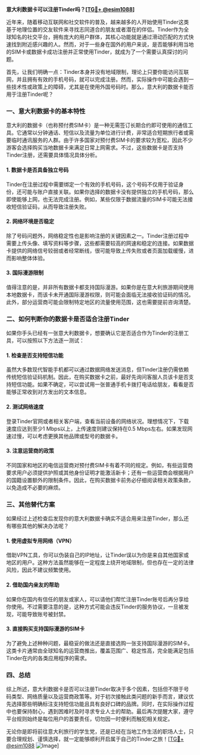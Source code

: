 **意大利数据卡可以注册Tinder吗？[[TG💪+ @esim1088](https://t.me/s/esim1088)]**

近年来，随着移动互联网和社交软件的普及，越来越多的人开始使用Tinder这类基于地理位置的交友软件来寻找志同道合的朋友或者潜在的伴侣。Tinder作为全球知名的社交平台，拥有庞大的用户群体，其核心功能就是通过滑动匹配的方式快速找到附近感兴趣的人。然而，对于一些身在国外的用户来说，是否能够利用当地的SIM卡或数据卡成功注册并正常使用Tinder，就成为了一个需要认真探讨的问题。

首先，让我们明确一点：Tinder本身并没有地域限制，理论上只要你能访问互联网，并且拥有有效的手机号码，就可以完成注册。然而，实际操作中可能会遇到一些技术性或政策上的障碍，尤其是在使用外国号码时。那么，意大利的数据卡能否用于注册Tinder呢？

### **一、意大利数据卡的基本特性**
意大利的数据卡（也称预付费SIM卡）是一种无需签订长期合约即可使用的通信工具。它通常以分钟通话、短信以及流量为单位进行计费，非常适合短期旅行者或需要临时通讯服务的人群。由于许多国家对预付费SIM卡的要求较为宽松，因此不少游客会选择购买当地数据卡来满足日常上网需求。不过，这些数据卡是否支持Tinder注册，还需要具体情况具体分析。

#### **1. 数据卡是否具备独立号码**
Tinder在注册过程中需要绑定一个有效的手机号码，这个号码不仅用于验证身份，还可能与账户直接关联。如果你选择的数据卡没有提供独立的手机号码，那么即使能够上网，也无法完成注册。例如，某些仅限于数据流量的SIM卡可能无法接收短信验证码，从而导致注册失败。

#### **2. 网络环境是否稳定**
除了号码问题外，网络稳定性也是影响注册的关键因素之一。Tinder注册过程中需要上传头像、填写资料等步骤，这些都需要较高的网速和稳定的连接。如果数据卡提供的网络信号较弱或者经常断线，很可能导致上传失败或者页面加载缓慢，进而影响整体体验。

#### **3. 国际漫游限制**
值得注意的是，并非所有数据卡都支持国际漫游。如果你是在意大利旅游期间使用本地数据卡，而该卡未开通国际漫游权限，则可能会面临无法接收验证码的情况。此外，部分运营商可能会限制特定地区的流量使用范围，这也需要提前咨询清楚。

### **二、如何判断你的数据卡是否适合注册Tinder**
如果你手头已经有一张意大利数据卡，想要确认它是否适合作为Tinder的注册工具，可以按照以下方法逐一测试：

#### **1. 检查是否支持短信功能**
虽然大多数现代智能手机都可以通过数据网络发送消息，但Tinder注册仍需依赖传统短信验证码机制。因此，在购买数据卡之前，最好先询问客服人员该卡是否支持短信功能。如果不确定，可以尝试用一张普通手机卡拨打电话给朋友，看看是否能够正常收到对方发出的文本信息。

#### **2. 测试网络速度**
登录Tinder官网或者相关客户端，查看当前设备的网络状况。理想情况下，下载速度应达到至少1 Mbps以上，上传速度则建议保持在0.5 Mbps左右。如果发现网速过慢，可以考虑更换其他品牌或型号的数据卡。

#### **3. 注意运营商的政策**
不同国家和地区的电信运营商对预付费SIM卡有着不同的规定。例如，有些运营商要求用户必须提供护照或其他身份证明才能激活新卡；还有一些运营商会根据用户的国籍设置额外的限制条件。因此，在购买数据卡前务必仔细阅读相关政策条款，以免造成不必要的麻烦。

### **三、其他替代方案**
如果经过上述检查后发现你的意大利数据卡确实不适合用来注册Tinder，那么还有哪些其他的解决办法呢？

#### **1. 使用虚拟专用网络（VPN）**
借助VPN工具，你可以伪装自己的IP地址，让Tinder误以为你是来自其他国家或地区的用户。这种方法虽然能够在一定程度上绕开地域限制，但也存在一定的法律风险，因此不建议频繁使用。

#### **2. 借助国内亲友的帮助**
如果你在国内有信任的朋友或家人，可以请他们帮忙注册Tinder账号后再分享给你使用。不过需要注意的是，这种方式可能会违反Tinder的服务协议，一旦被发现，可能导致账号被封禁。

#### **3. 直接购买支持国际漫游的SIM卡**
为了避免上述种种问题，最稳妥的做法还是直接选购一张支持国际漫游的SIM卡。这类卡片通常由全球知名的运营商推出，覆盖范围广、稳定性高，完全能满足包括Tinder在内的各类应用程序的需求。

### **四、总结**
综上所述，意大利数据卡是否可以注册Tinder取决于多个因素，包括但不限于号码类型、网络质量以及运营商政策等。对于初次接触此类问题的新手而言，建议优先选择那些明确标注支持短信功能且具有良好口碑的品牌。同时，在实际操作过程中也要保持耐心，遇到困难时及时寻求专业人士的帮助。最后再次提醒大家，遵守平台规则始终是每位用户的首要责任，切勿因一时便利而触犯相关规定。

无论你是即将前往意大利旅行的学生党，还是已经在当地工作生活的职场人士，只要合理规划、谨慎选择，就一定能够顺利开启属于自己的Tinder之旅！[[TG💪+ @esim1088](https://t.me/s/esim1088) ![Image](https://i.postimg.cc/4NQfJmqS/Snipaste-2025-05-13-00-14-12.png)]